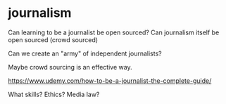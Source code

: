 # journalism
Can learning to be a journalist be open sourced?
Can journalism itself be open sourced (crowd sourced)

Can we create an "army" of independent journalists?

Maybe crowd sourcing is an effective way. 

https://www.udemy.com/how-to-be-a-journalist-the-complete-guide/

What skills?
Ethics?
Media law?
